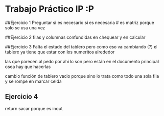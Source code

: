 # Trabajo Práctico IP :P

##Ejercicio 1 
Preguntar si es necesario si es necesaria # es matriz porque solo se usa una vez 

##Ejercicio 2 
filas y columnas confundidas en chequear y en calcular 

##Ejercicio 3 
Falta el estado del tablero pero como eso va cambiando (?) 
el tablero ya tiene que estar con los numeritos alrededor 

las que parecen al pedo por ahí lo son pero están en el documento principal osea hay que hacerlas 

cambio función de tablero vacio porque sino lo trata como todo una sola fila y se rompe en marcar celda

## Ejercicio 4 
return sacar porque es inout
